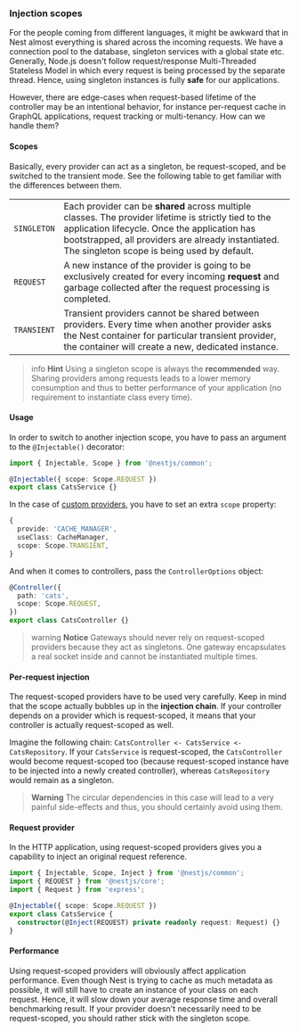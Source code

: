 ### Injection scopes

For the people coming from different languages, it might be awkward that in Nest almost everything is shared across the incoming requests. We have a connection pool to the database, singleton services with a global state etc. Generally, Node.js doesn't follow request/response Multi-Threaded Stateless Model in which every request is being processed by the separate thread. Hence, using singleton instances is fully **safe** for our applications.

However, there are edge-cases when request-based lifetime of the controller may be an intentional behavior, for instance per-request cache in GraphQL applications, request tracking or multi-tenancy. How can we handle them?

#### Scopes

Basically, every provider can act as a singleton, be request-scoped, and be switched to the transient mode. See the following table to get familiar with the differences between them.

<table>
  <tr>
    <td><code>SINGLETON</code></td>
    <td>Each provider can be <strong>shared</strong> across multiple classes. The provider lifetime is strictly tied to the application lifecycle. Once the application has bootstrapped, all providers are already instantiated. The singleton scope is being used by default.</td>
  </tr>
  <tr>
    <td><code>REQUEST</code></td>
    <td>A new instance of the provider is going to be exclusively created for every incoming <strong>request</strong> and garbage collected after the request processing is completed.</td>
  </tr>
  <tr>
    <td><code>TRANSIENT</code></td>
    <td>Transient providers cannot be shared between providers. Every time when another provider asks the Nest container for particular transient provider, the container will create a new, dedicated instance.</td>
  </tr>
</table>

> info **Hint** Using a singleton scope is always the **recommended** way. Sharing providers among requests leads to a lower memory consumption and thus to better performance of your application (no requirement to instantiate class every time).

#### Usage

In order to switch to another injection scope, you have to pass an argument to the `@Injectable()` decorator:

```typescript
import { Injectable, Scope } from '@nestjs/common';

@Injectable({ scope: Scope.REQUEST })
export class CatsService {}
```

In the case of [custom providers](/fundamentals/custom-providers), you have to set an extra `scope` property:

```typescript
{
  provide: 'CACHE_MANAGER',
  useClass: CacheManager,
  scope: Scope.TRANSIENT,
}
```

And when it comes to controllers, pass the `ControllerOptions` object:

```typescript
@Controller({
  path: 'cats',
  scope: Scope.REQUEST,
})
export class CatsController {}
```

> warning **Notice** Gateways should never rely on request-scoped providers because they act as singletons. One gateway encapsulates a real socket inside and cannot be instantiated multiple times.

#### Per-request injection

The request-scoped providers have to be used very carefully. Keep in mind that the scope actually bubbles up in the **injection chain**. If your controller depends on a provider which is request-scoped, it means that your controller is actually request-scoped as well.

Imagine the following chain: `CatsController <- CatsService <- CatsRepository`. If your `CatsService` is request-scoped, the `CatsController` would become request-scoped too (because request-scoped instance have to be injected into a newly created controller), whereas `CatsRepository` would remain as a singleton.

> **Warning** The circular dependencies in this case will lead to a very painful side-effects and thus, you should certainly avoid using them.

#### Request provider

In the HTTP application, using request-scoped providers gives you a capability to inject an original request reference.

```typescript
import { Injectable, Scope, Inject } from '@nestjs/common';
import { REQUEST } from '@nestjs/core';
import { Request } from 'express';

@Injectable({ scope: Scope.REQUEST })
export class CatsService {
  constructor(@Inject(REQUEST) private readonly request: Request) {}
}
```

#### Performance

Using request-scoped providers will obviously affect application performance. Even though Nest is trying to cache as much metadata as possible, it will still have to create an instance of your class on each request. Hence, it will slow down your average response time and overall benchmarking result. If your provider doesn't necessarily need to be request-scoped, you should rather stick with the singleton scope.
